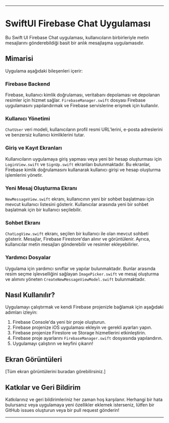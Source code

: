 ***
# SwiftUI Firebase Chat Uygulaması

Bu Swift UI Firebase Chat uygulaması, kullanıcıların birbirleriyle metin mesajlarını gönderebildiği basit bir anlık mesajlaşma uygulamasıdır.

## Mimarisi

Uygulama aşağıdaki bileşenleri içerir:

### Firebase Backend

Firebase, kullanıcı kimlik doğrulaması, veritabanı depolaması ve depolanan resimler için hizmet sağlar. `FirebaseManager.swift` dosyası Firebase uygulamasını yapılandırmak ve Firebase servislerine erişmek için kullanılır.

### Kullanıcı Yönetimi

`ChatUser` veri modeli, kullanıcıların profil resmi URL'lerini, e-posta adreslerini ve benzersiz kullanıcı kimliklerini tutar.

### Giriş ve Kayıt Ekranları

Kullanıcıların uygulamaya giriş yapması veya yeni bir hesap oluşturması için `LoginView.swift` ve `SignUp.swift` ekranları bulunmaktadır. Bu ekranlar, Firebase kimlik doğrulamasını kullanarak kullanıcı girişi ve hesap oluşturma işlemlerini yönetir.

### Yeni Mesaj Oluşturma Ekranı

`NewMessageView.swift` ekranı, kullanıcının yeni bir sohbet başlatması için mevcut kullanıcı listesini gösterir. Kullanıcılar arasında yeni bir sohbet başlatmak için bir kullanıcı seçilebilir.

### Sohbet Ekranı

`ChatLogView.swift` ekranı, seçilen bir kullanıcı ile olan mevcut sohbeti gösterir. Mesajlar, Firebase Firestore'dan alınır ve görüntülenir. Ayrıca, kullanıcılar metin mesajları gönderebilir ve resimler ekleyebilirler.

### Yardımcı Dosyalar

Uygulama için yardımcı sınıflar ve yapılar bulunmaktadır. Bunlar arasında resim seçme işlevselliğini sağlayan `ImagePicker.swift` ve mesaj oluşturma ve alımını yöneten `CreateNewMessageViewModel.swift` bulunmaktadır.

## Nasıl Kullanılır?

Uygulamayı çalıştırmak ve kendi Firebase projenizle bağlamak için aşağıdaki adımları izleyin:

1. Firebase Console'da yeni bir proje oluşturun.
2. Firebase projenize iOS uygulaması ekleyin ve gerekli ayarları yapın.
3. Firebase projenize Firestore ve Storage hizmetlerini etkinleştirin.
4. Firebase proje ayarlarını `FirebaseManager.swift` dosyasında yapılandırın.
5. Uygulamayı çalıştırın ve keyfini çıkarın!

## Ekran Görüntüleri

[Tüm ekran görüntülerini buradan görebilirsiniz.]

## Katkılar ve Geri Bildirim

Katkılarınız ve geri bildirimleriniz her zaman hoş karşılanır. Herhangi bir hata bulursanız veya uygulamaya yeni özellikler eklemek isterseniz, lütfen bir GitHub issues oluşturun veya bir pull request gönderin!

*** 
